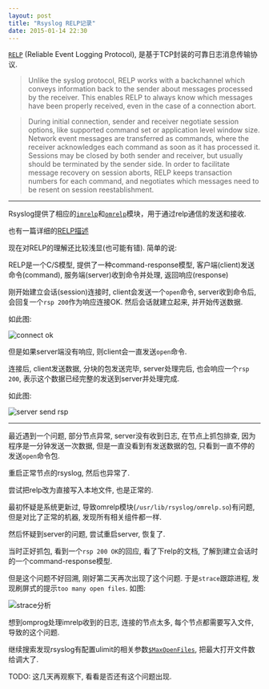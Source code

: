 ```yaml
---
layout: post
title: "Rsyslog RELP记录"
date: 2015-01-14 22:30
---
```


[`RELP`](http://en.wikipedia.org/wiki/Reliable_Event_Logging_Protocol) (Reliable Event Logging Protocol), 是基于TCP封装的可靠日志消息传输协议.

> Unlike the syslog protocol, RELP works with a backchannel which conveys information back to the sender about messages processed by the receiver. This enables RELP to always know which messages have been properly received, even in the case of a connection abort.

<!-- -->

> During initial connection, sender and receiver negotiate session options, like supported command set or application level window size. Network event messages are transferred as commands, where the receiver acknowledges each command as soon as it has processed it. Sessions may be closed by both sender and receiver, but usually should be terminated by the sender side. In order to facilitate message recovery on session aborts, RELP keeps transaction numbers for each command, and negotiates which messages need to be resent on session reestablishment.

---

Rsyslog提供了相应的[`imrelp`](http://www.rsyslog.com/doc/imrelp.html)和[`omrelp`](http://www.rsyslog.com/doc/omrelp.html)模块，用于通过relp通信的发送和接收.

也有一篇详细的[RELP描述](http://www.rsyslog.com/doc/relp.html)

现在对RELP的理解还比较浅显(也可能有错). 简单的说:

RELP是一个C/S模型, 提供了一种command-response模型, 客户端(client)发送命令(command), 服务端(server)收到命令并处理, 返回响应(response)

刚开始建立会话(session)连接时, client会发送一个`open`命令, server收到命令后, 会回复一个`rsp 200`作为响应连接OK. 然后会话就建立起来, 并开始传送数据.

如此图:

![connect ok](http://tankywoo-wb.b0.upaiyun.com/rsyslog-relp-connect.png)

但是如果server端没有响应, 则client会一直发送`open`命令.

连接后, client发送数据, 分块的包发送完毕, server处理完后, 也会响应一个`rsp 200`, 表示这个数据已经完整的发送到server并处理完成.

如此图:

![server send rsp](http://tankywoo-wb.b0.upaiyun.com/rsyslog-relp-send-ok.png)

---

最近遇到一个问题, 部分节点异常, server没有收到日志, 在节点上抓包排查, 因为程序是一分钟发送一次数据, 但是一直没看到有发送数据的包, 只看到一直不停的发送`open`命令包.

重启正常节点的rsyslog, 然后也异常了.

尝试把relp改为直接写入本地文件, 也是正常的.

最初怀疑是系统更新过, 导致omrelp模块(`/usr/lib/rsyslog/omrelp.so`)有问题, 但是对比了正常的机器, 发现所有相关组件都一样.

然后怀疑到server的问题, 尝试重启server, 恢复了.

当时正好抓包, 看到一个`rsp 200 OK`的回应, 看了下relp的文档, 了解到建立会话时的一个command-response模型.

但是这个问题不好回溯, 刚好第二天再次出现了这个问题. 于是`strace`跟踪进程, 发现刷屏式的提示`too many open files`. 如图:

![strace分析](http://tankywoo-wb.b0.upaiyun.com/rsyslog-relp-strace-cap.png)

想到omprog处理imrelp收到的日志, 连接的节点太多, 每个节点都需要写入文件, 导致的这个问题.

继续搜索发现rsyslog有配置ulimit的相关参数[`$MaxOpenFiles`](http://www.rsyslog.com/doc/rsconf1_maxopenfiles.html), 把最大打开文件数给调大了.

TODO: 这几天再观察下, 看看是否还有这个问题出现.

